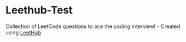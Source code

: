 # Leethub-Test
Collection of LeetCode questions to ace the coding interview! - Created using [LeetHub](https://github.com/QasimWani/LeetHub)
